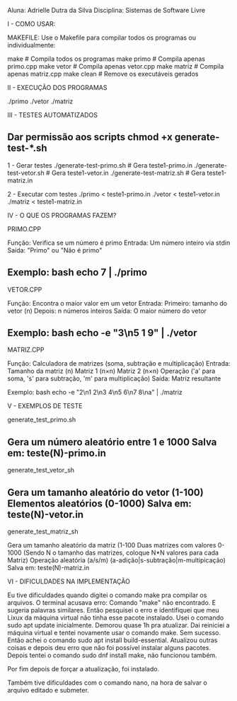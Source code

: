 Aluna: Adrielle Dutra da Silva
Disciplina: Sistemas de Software Livre


I - COMO USAR:

MAKEFILE:
Use o Makefile para compilar todos os programas ou individualmente:

make          # Compila todos os programas
make primo    # Compila apenas primo.cpp
make vetor    # Compila apenas vetor.cpp
make matriz   # Compila apenas matriz.cpp
make clean    # Remove os executáveis gerados


II - EXECUÇÃO DOS PROGRAMAS

./primo
./vetor
./matriz


III - TESTES AUTOMATIZADOS

Dar permissão aos scripts
chmod +x generate-test-*.sh
----------------------------------------------------------------
1 - Gerar testes
./generate-test-primo.sh    # Gera teste1-primo.in
./generate-test-vetor.sh    # Gera teste1-vetor.in
./generate-test-matriz.sh   # Gera teste1-matriz.in

2 - Executar com testes
./primo < teste1-primo.in
./vetor < teste1-vetor.in
./matriz < teste1-matriz.in

IV - O QUE OS PROGRAMAS FAZEM?

PRIMO.CPP

Função: Verifica se um número é primo
Entrada: Um número inteiro via stdin
Saída: "Primo" ou "Não é primo"

Exemplo:
bash
echo 7 | ./primo
---------------------------------------------
VETOR.CPP

Função: Encontra o maior valor em um vetor
Entrada:
Primeiro: tamanho do vetor (n)
Depois: n números inteiros
Saída: O maior número do vetor

Exemplo:
bash
echo -e "3\n5 1 9" | ./vetor
---------------------------------------------
MATRIZ.CPP

Função: Calculadora de matrizes (soma, subtração e multiplicação)
Entrada:
Tamanho da matriz (n)
Matriz 1 (n×n)
Matriz 2 (n×n)
Operação ('a' para soma, 's' para subtração, 'm' para multiplicação)
Saída: Matriz resultante

Exemplo:
bash
echo -e "2\n1 2\n3 4\n5 6\n7 8\na" | ./matriz

V - EXEMPLOS DE TESTE

generate_test_primo.sh

Gera um número aleatório entre 1 e 1000 
Salva em: teste(N)-primo.in
---------------------------------------------------------------
generate_test_vetor_sh

Gera um tamanho aleatório do vetor (1-100)
Elementos aleatórios (0-1000)
Salva em: teste(N)-vetor.in
---------------------------------------------------------------
generate_test_matriz_sh

Gera um tamanho aleatório da matriz (1-100
Duas matrizes com valores 0-1000 (Sendo N o tamanho das matrizes, 
coloque N*N valores para cada Matriz)
Operação aleatória (a/s/m) (a-adição|s-subtração|m-multipicação)
Salva em: teste(N)-matriz.in


VI - DIFICULDADES NA IMPLEMENTAÇÃO


Eu tive dificuldades quando digitei o comando make pra compilar os arquivos. O terminal acusava erro: Comando "make" não encontrado. E sugeria palavras similares. Então pesquisei o erro e identifiquei que meu Lixux da máquina virtual não tinha esse pacote instalado. 
Usei o comando sudo apt update inicialmente. Demorou quase 1h pra atualizar. Dai reiniciei a máquina virtual e tentei novamente usar o comando make. Sem sucesso.
Então achei o comando sudo apt install build-essential. Atualizou outras coisas e depois deu erro que não foi possível instalar alguns pacotes.
Depois tentei o comando sudo dnf install make, não funcionou também.

Por fim depois de forçar a atualização, foi instalado. 

Também tive dificuldades com o comando nano, na hora de salvar o arquivo editado e submeter.

